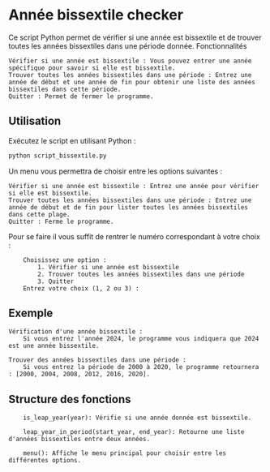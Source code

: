 
# Année bissextile checker

Ce script Python permet de vérifier si une année est bissextile et de trouver toutes les années bissextiles dans une période donnée.
Fonctionnalités
```
Vérifier si une année est bissextile : Vous pouvez entrer une année spécifique pour savoir si elle est bissextile.
Trouver toutes les années bissextiles dans une période : Entrez une année de début et une année de fin pour obtenir une liste des années bissextiles dans cette période.
Quitter : Permet de fermer le programme.
```
## Utilisation

Exécutez le script en utilisant Python :
```bash
python script_bissextile.py
```
Un menu vous permettra de choisir entre les options suivantes :

```
Vérifier si une année est bissextile : Entrez une année pour vérifier si elle est bissextile.
Trouver toutes les années bissextiles dans une période : Entrez une année de début et de fin pour lister toutes les années bissextiles dans cette plage.
Quitter : Ferme le programme.
```
Pour se faire il vous suffit de rentrer le numéro correspondant à votre choix : 
```
    Choisissez une option :
        1. Vérifier si une année est bissextile
        2. Trouver toutes les années bissextiles dans une période
        3. Quitter
    Entrez votre choix (1, 2 ou 3) : 
```
## Exemple
```
Vérification d'une année bissextile :
    Si vous entrez l'année 2024, le programme vous indiquera que 2024 est une année bissextile.
```
```
Trouver des années bissextiles dans une période :
    Si vous entrez la période de 2000 à 2020, le programme retournera : [2000, 2004, 2008, 2012, 2016, 2020].
```
## Structure des fonctions
```
    is_leap_year(year): Vérifie si une année donnée est bissextile.
```
```
    leap_year_in_period(start_year, end_year): Retourne une liste d'années bissextiles entre deux années.
```
```
    menu(): Affiche le menu principal pour choisir entre les différentes options.
```